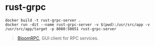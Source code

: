 # rust-grpc

```
docker build -t rust-grpc-server .
docker run -dit --name rust-grpc-server -v $(pwd):/usr/src/app -v /usr/src/app/target -p 8080:50051 rust-grpc-server
```

> [BloomRPC](https://github.com/bloomrpc/bloomrpc), GUI client for RPC services.